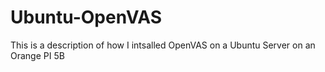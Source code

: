 # Ubuntu-OpenVAS
This is a description of how I intsalled OpenVAS on a Ubuntu Server on an Orange PI 5B
